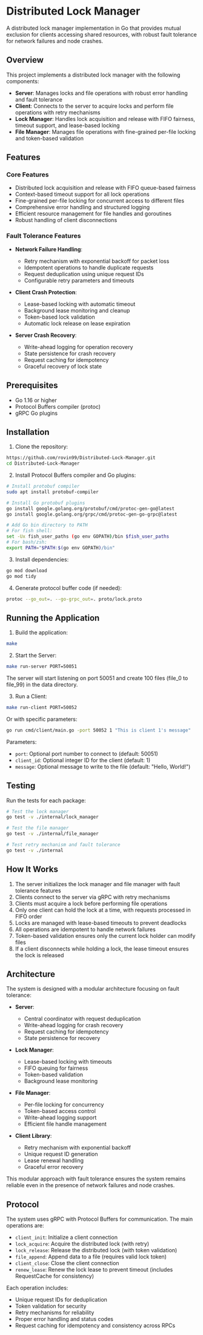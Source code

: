# Distributed Lock Manager

A distributed lock manager implementation in Go that provides mutual exclusion for clients accessing shared resources, with robust fault tolerance for network failures and node crashes.

## Overview

This project implements a distributed lock manager with the following components:
- **Server**: Manages locks and file operations with robust error handling and fault tolerance
- **Client**: Connects to the server to acquire locks and perform file operations with retry mechanisms
- **Lock Manager**: Handles lock acquisition and release with FIFO fairness, timeout support, and lease-based locking
- **File Manager**: Manages file operations with fine-grained per-file locking and token-based validation

## Features

### Core Features
- Distributed lock acquisition and release with FIFO queue-based fairness
- Context-based timeout support for all lock operations
- Fine-grained per-file locking for concurrent access to different files
- Comprehensive error handling and structured logging
- Efficient resource management for file handles and goroutines
- Robust handling of client disconnections

### Fault Tolerance Features
- **Network Failure Handling**:
  - Retry mechanism with exponential backoff for packet loss
  - Idempotent operations to handle duplicate requests
  - Request deduplication using unique request IDs
  - Configurable retry parameters and timeouts

- **Client Crash Protection**:
  - Lease-based locking with automatic timeout
  - Background lease monitoring and cleanup
  - Token-based lock validation
  - Automatic lock release on lease expiration

- **Server Crash Recovery**:
  - Write-ahead logging for operation recovery
  - State persistence for crash recovery
  - Request caching for idempotency
  - Graceful recovery of lock state

## Prerequisites

- Go 1.16 or higher
- Protocol Buffers compiler (protoc)
- gRPC Go plugins

## Installation

1. Clone the repository:
```bash
https://github.com/rovin99/Distributed-Lock-Manager.git
cd Distributed-Lock-Manager
```

2. Install Protocol Buffers compiler and Go plugins:
```bash
# Install protobuf compiler
sudo apt install protobuf-compiler

# Install Go protobuf plugins
go install google.golang.org/protobuf/cmd/protoc-gen-go@latest
go install google.golang.org/grpc/cmd/protoc-gen-go-grpc@latest

# Add Go bin directory to PATH
# For fish shell:
set -Ux fish_user_paths (go env GOPATH)/bin $fish_user_paths
# For bash/zsh:
export PATH="$PATH:$(go env GOPATH)/bin"
```

3. Install dependencies:
```bash
go mod download
go mod tidy
```

4. Generate protocol buffer code (if needed):
```bash
protoc --go_out=. --go-grpc_out=. proto/lock.proto
```

## Running the Application

1. Build the application:
```bash
make
```

2. Start the Server:
```bash
make run-server PORT=50051
```
The server will start listening on port 50051 and create 100 files (file_0 to file_99) in the data directory.

3. Run a Client:
```bash
make run-client PORT=50052
```

Or with specific parameters:
```bash
go run cmd/client/main.go -port 50052 1 "This is client 1's message"
```

Parameters:
- `port`: Optional port number to connect to (default: 50051)
- `client_id`: Optional integer ID for the client (default: 1)
- `message`: Optional message to write to the file (default: "Hello, World!")

## Testing

Run the tests for each package:
```bash
# Test the lock manager
go test -v ./internal/lock_manager

# Test the file manager
go test -v ./internal/file_manager

# Test retry mechanism and fault tolerance
go test -v ./internal
```

## How It Works

1. The server initializes the lock manager and file manager with fault tolerance features
2. Clients connect to the server via gRPC with retry mechanisms
3. Clients must acquire a lock before performing file operations
4. Only one client can hold the lock at a time, with requests processed in FIFO order
5. Locks are managed with lease-based timeouts to prevent deadlocks
6. All operations are idempotent to handle network failures
7. Token-based validation ensures only the current lock holder can modify files
8. If a client disconnects while holding a lock, the lease timeout ensures the lock is released

## Architecture

The system is designed with a modular architecture focusing on fault tolerance:

- **Server**: 
  - Central coordinator with request deduplication
  - Write-ahead logging for crash recovery
  - Request caching for idempotency
  - State persistence for recovery

- **Lock Manager**: 
  - Lease-based locking with timeouts
  - FIFO queuing for fairness
  - Token-based validation
  - Background lease monitoring

- **File Manager**: 
  - Per-file locking for concurrency
  - Token-based access control
  - Write-ahead logging support
  - Efficient file handle management

- **Client Library**:
  - Retry mechanism with exponential backoff
  - Unique request ID generation
  - Lease renewal handling
  - Graceful error recovery

This modular approach with fault tolerance ensures the system remains reliable even in the presence of network failures and node crashes.

## Protocol

The system uses gRPC with Protocol Buffers for communication. The main operations are:
- `client_init`: Initialize a client connection
- `lock_acquire`: Acquire the distributed lock (with retry)
- `lock_release`: Release the distributed lock (with token validation)
- `file_append`: Append data to a file (requires valid lock token)
- `client_close`: Close the client connection
- `renew_lease`: Renew the lock lease to prevent timeout (includes RequestCache for consistency)

Each operation includes:
- Unique request IDs for deduplication
- Token validation for security
- Retry mechanisms for reliability
- Proper error handling and status codes
- Request caching for idempotency and consistency across RPCs
